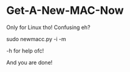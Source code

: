 # Get-A-New-MAC-Now
Only for Linux tho! Confusing eh?

sudo newmacc.py -i <your network interface> -m <new mac address>

-h for help ofc!  

And you are done!
